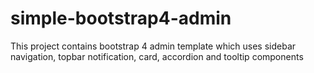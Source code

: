 # simple-bootstrap4-admin
This project contains bootstrap 4 admin template which uses sidebar navigation, topbar notification, card, accordion and tooltip components
